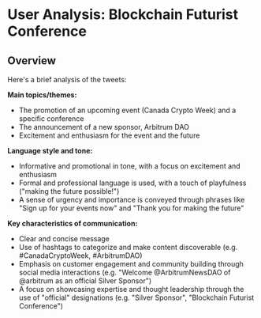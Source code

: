 # User Analysis: Blockchain Futurist Conference

## Overview

Here's a brief analysis of the tweets:

**Main topics/themes:**

* The promotion of an upcoming event (Canada Crypto Week) and a specific conference
* The announcement of a new sponsor, Arbitrum DAO
* Excitement and enthusiasm for the event and the future

**Language style and tone:**

* Informative and promotional in tone, with a focus on excitement and enthusiasm
* Formal and professional language is used, with a touch of playfulness ("making the future possible!")
* A sense of urgency and importance is conveyed through phrases like "Sign up for your events now" and "Thank you for making the future"

**Key characteristics of communication:**

* Clear and concise message
* Use of hashtags to categorize and make content discoverable (e.g. #CanadaCryptoWeek, #ArbitrumDAO)
* Emphasis on customer engagement and community building through social media interactions (e.g. "Welcome @ArbitrumNewsDAO of  @arbitrum as an official Silver Sponsor")
* A focus on showcasing expertise and thought leadership through the use of "official" designations (e.g. "Silver Sponsor", "Blockchain Futurist Conference")